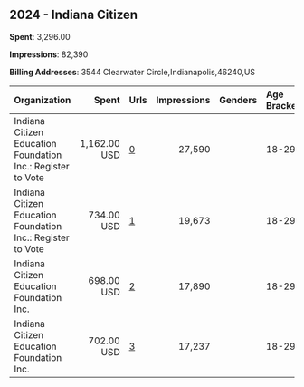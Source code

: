## 2024 - Indiana Citizen 
**Spent**: 3,296.00

**Impressions**: 82,390

**Billing Addresses**: 3544 Clearwater Circle,Indianapolis,46240,US

|Organization|Spent|Urls|Impressions|Genders|Age Brackets|Country Codes|
|:---|---:|:---|---:|:---|:---|:---|
|Indiana Citizen Education Foundation Inc.: Register to Vote|1,162.00 USD|[0](https://www.snap.com/political-ads/asset/81d4fc27614d8e85dd584a262d1eada13eb25b1d227ee74be1f0ff9dc363ab34?mediaType=mp4)|27,590||18-29|united states|
|Indiana Citizen Education Foundation Inc.: Register to Vote|734.00 USD|[1](https://www.snap.com/political-ads/asset/9511eb43f3ab532ca134c7f65265ebe936ed8ee6748a379fe55c942fc497ba9d?mediaType=mp4)|19,673||18-29|united states|
|Indiana Citizen Education Foundation Inc.|698.00 USD|[2](https://www.snap.com/political-ads/asset/81d4fc27614d8e85dd584a262d1eada13eb25b1d227ee74be1f0ff9dc363ab34?mediaType=mp4)|17,890||18-29|united states|
|Indiana Citizen Education Foundation Inc.|702.00 USD|[3](https://www.snap.com/political-ads/asset/6ae6dbdcbc4f070c6345b2070bc27c325984b8971878fd81b5c9e98d0b8bf49b?mediaType=mp4)|17,237||18-29|united states|
